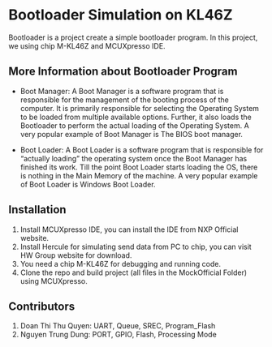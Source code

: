 # Bootloader Simulation on KL46Z

Bootloader is a project create a simple bootloader program. In this project, we using chip M-KL46Z and MCUXpresso IDE.

## More Information about Bootloader Program
 - Boot Manager: A Boot Manager is a software program that is responsible for the management of the booting process of the computer. It is primarily responsible for selecting the Operating System to be loaded from multiple available options. Further, it also loads the Bootloader to perform the actual loading of the Operating System. A very popular example of Boot Manager is The BIOS boot manager.

 - Boot Loader: A Boot Loader is a software program that is responsible for “actually loading” the operating system once the Boot Manager has finished its work. Till the point Boot Loader starts loading the OS, there is nothing in the Main Memory of the machine. A very popular example of Boot Loader is Windows Boot Loader.

## Installation
 1. Install MCUXpresso IDE, you can install the IDE from NXP Official website.
 2. Install Hercule for simulating send data from PC to chip, you can visit HW Group website for download.
 3. You need a chip M-KL46Z for debugging and running code.
 4. Clone the repo and build project (all files in the MockOfficial Folder) using MCUXpresso.

## Contributors
 1. Doan Thi Thu Quyen: UART, Queue, SREC, Program_Flash
 2. Nguyen Trung Dung: PORT, GPIO, Flash, Processing Mode
